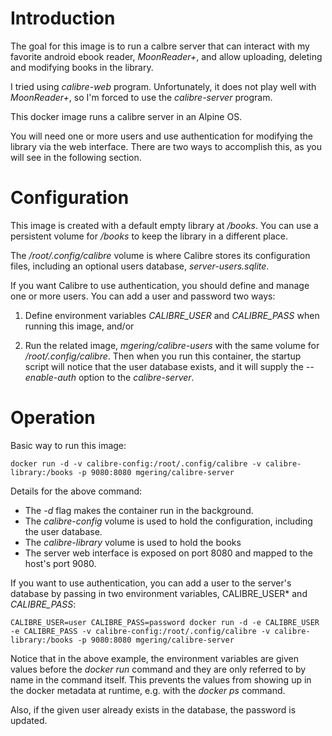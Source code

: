 Introduction
============

The goal for this image is to run a calbre server that can interact with my favorite android ebook reader, *MoonReader+*, and allow uploading, deleting and modifying books in the library.

I tried using *calibre-web* program. Unfortunately, it does not play well with *MoonReader+*, so I'm forced to use the *calibre-server* program.

This docker image runs a calibre server in an Alpine OS.

You will need one or more users and use authentication for modifying the library via the web interface. There are two ways to accomplish this, 
as you will see in the following section.

Configuration
=============

This image is created with a default empty library at */books*. You can use a persistent volume for */books* to keep the library in a different place.

The */root/.config/calibre* volume is where Calibre stores its configuration files,
including an optional users database, *server-users.sqlite*. 

If you want Calibre to use authentication, you should define and manage one or
more users. You can add a user and password two ways:

1. Define environment variables *CALIBRE_USER* and *CALIBRE_PASS* when
running this image, and/or

2. Run the related image,  *mgering/calibre-users* with
the same volume for */root/.config/calibre*. Then when you run this container, the
startup script will notice that the user database exists, and it will supply 
the *--enable-auth* option to the *calibre-server*.

Operation
=========

Basic way to run this image:

```
docker run -d -v calibre-config:/root/.config/calibre -v calibre-library:/books -p 9080:8080 mgering/calibre-server
```

Details for the above command:
* The *-d* flag makes the container run in the background.
* The *calibre-config* volume is used to hold the configuration, including the user database.
* The *calibre-library* volume is used to hold the books
* The server web interface is exposed on port 8080 and mapped to the host's port 9080.

If you want to use authentication, you can add a user to the server's database
by passing in two environment variables, CALIBRE_USER* and *CALIBRE_PASS*:

```
CALIBRE_USER=user CALIBRE_PASS=password docker run -d -e CALIBRE_USER -e CALIBRE_PASS -v calibre-config:/root/.config/calibre -v calibre-library:/books -p 9080:8080 mgering/calibre-server
```

Notice that in the above example, the environment variables are given values
before the *docker run* command and they are only referred to by name in the 
command itself. This prevents the values from showing up in the docker metadata
at runtime, e.g. with the *docker ps* command.

Also, if the given user already exists in the database, the password is updated.
